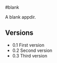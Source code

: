 #blank

A blank appdir. 

## Versions
 * 0.1 First version
 * 0.2 Second version
 * 0.3 Third version



